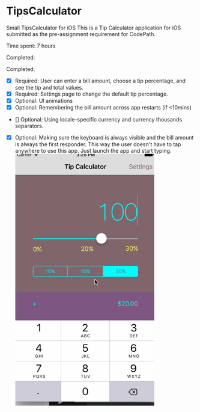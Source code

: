 # TipsCalculator
Small TipsCalculator for iOS
This is a Tip Calculator application for iOS submitted as the pre-assignment requirement for CodePath.

Time spent: 7 hours

Completed:

Completed:
* [x] Required: User can enter a bill amount, choose a tip percentage, and see the tip and total values.
* [x] Required: Settings page to change the default tip percentage.
* [x] Optional: UI animations
* [x] Optional: Remembering the bill amount across app restarts (if <10mins)
* [] Optional: Using locale-specific currency and currency thousands separators.
* [x] Optional: Making sure the keyboard is always visible and the bill amount is always the first responder. This way the user doesn't have to tap anywhere to use this app. Just launch the app and start typing.
![Alt text](/images/123.gif?raw=true "Demo page")
